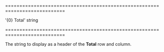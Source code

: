 <!--**
/*-------------------------------------------
    Auto-generated file. Do not modify.
-------------------------------------------

**-->
===========================================================================
<!--default-->'{0} Total'<!--/default-->
<!--type-->string<!--/type-->
===========================================================================

<!--shortDescription-->
The string to display as a header of the **Total** row and column.
<!--/shortDescription-->

<!--fullDescription-->

<!--/fullDescription-->